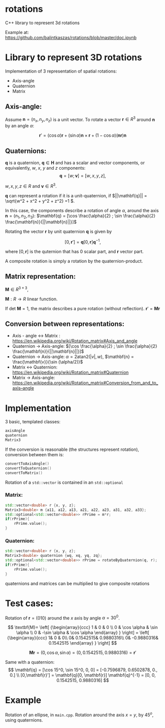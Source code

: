 # rotations
C++ library to represent 3d rotations

Example at:
https://github.com/balintkaszas/rotations/blob/master/doc.ipynb

# Library to represent 3D rotations


Implementation of 3 representation of spatial rotations:

- Axis-angle
- Quaternion 
- Matrix

## Axis-angle:
Assume $\mathbf{n} = (n_x, n_y, n_z)$ is a unit vector. To rotate a vector $\mathbf{r}\in R^{3}$ around $\mathbf{n}$ by an angle $\alpha$:

$$
\mathbf{r}' = (\cos \alpha) \mathbf{r} + (\sin \alpha) \mathbf{n} \times \mathbf{r} + (1 - \cos \alpha)(\mathbf{n}\mathbf{r})\mathbf{n}
$$

## Quaternions:
$\mathbf{q}$ is a quaternion, $\mathbf{q} \in \mathbf{H}$ and has a scalar and vector components, or equivalently, $w$, $x$, $y$ and $z$ components:
$$
 \mathbf{q} = [w; \mathbf{v}] = [w, x, y, z],
$$

$w, x, y, z\in R$ and $\mathbf{v}\in R^3$.

$\mathbf{q}$ can represent a rotation if it is a unit-quaternion, if $||\mathbf{q}|| = \sqrt{w^2 + x^2 + y^2 + z^2} =1 $.

In this case, the components describe a rotation of angle $\alpha$, around the axis $\mathbf{n} = (n_1, n_2, n_3$): $\mathbf{q} = [\cos \frac{\alpha}{2} ; \sin \frac{\alpha}{2} \frac{\mathbf{n}}{||\mathbf{n}||}]$

Rotating the vector $\mathbf{r}$  by unit quaternion $\mathbf{q}$ is given by

$$
[0,\mathbf{r}'] = \mathbf{q} [0, \mathbf{r}] \mathbf{q}^{-1},
$$

where $[0, \mathbf{r}]$ is the quternion that has 0 scalar part, and $\mathbf{r}$ vector part.

A composite rotation is simply a rotation by the quaternion-product.


## Matrix representation:

$\mathbf{M} \in R^{3\times 3}$,

$\mathbf{M}: R \to R$ linear function. 

If det $\mathbf{M} = 1$, the matrix describes a pure rotation (without reflection). $\mathbf{r}' = \mathbf{M}\mathbf{r}$




## Conversion between representations: 

- Axis - angle <-> Matrix : https://en.wikipedia.org/wiki/Rotation_matrix#Axis_and_angle
- Quaternion -> Axis-angle: $[\cos \frac{\alpha}{2} ; \sin \frac{\alpha}{2} \frac{\mathbf{n}}{||\mathbf{n}||}]$
- Quaternion -> Axis-angle: $\alpha = 2 \text{atan2}(|v|, w)$, $\mathbf{n} = \frac{\mathbf{v}}{\sin (\alpha/2)}$
- Matrix <-> Quaternion: https://en.wikipedia.org/wiki/Rotation_matrix#Quaternion
- Matrix -> Axis-angle: https://en.wikipedia.org/wiki/Rotation_matrix#Conversion_from_and_to_axis–angle


# Implementation

3 basic, templated classes: 
```c++
axisAngle
quaternion
Matrix3
```

If the conversion is reasonable (the structures represent rotation), conversion between them is:

```c++
convertToAxisAngle()
convertToQuaternion()
convertToMatrix()
```

Rotation of a ```std::vector``` is contained in an ```std::optional```
### Matrix:
```c++
std::vector<double> r {x, y, z};
Matrix3<double> m {a11, a12, a13, a21, a22, a23, a31, a32, a33};
std::optional<std::vector<double>> rPrime = m*r;
if(rPrime){
    rPrime.value();
}
```

### Quaternion:
```c++
std::vector<double> r {x, y, z};
Matrix3<double> quaternion {wq, xq, yq, zq};
std::optional<std::vector<double>> rPrime = rotateByQuaternion(q, r);
if(rPrime){
    rPrime.value();
}
```

quaternions and matrices can be multiplied to give composite rotations 

# Test cases:

Rotation of $\mathbf{r} = (0 1 0)$ around the $x$ axis by angle $\alpha = 30^0$.

$$
   \textbf{M}=
  \left[ {\begin{array}{ccc}
   1 & 0 & 0 \\
   0 & \cos \alpha & \sin \alpha  \\
   0 & -\sin \alpha & \cos \alpha
  \end{array} } \right] =  \left[ {\begin{array}{ccc}
    1&  0 &  0\\
    0&  0.1542515&  0.9880316\\
    0& -0.9880316&  0.1542515
  \end{array} } \right]
$$

$$
\textbf{M}\textbf{r} = (0, \cos \alpha, \sin \alpha) = (0, 0.1542515, 0.9880316) = \textbf{r}'
$$

Same with a quaternion: 
$$
\mathbf{q} = [\cos 15^0, \sin 15^0, 0, 0] = [-0.7596879, 0.6502878, 0., 0.]  \\
[0,\mathbf{r}'] = \mathbf{q}[0, \mathbf{r}] \mathbf{q}^{-1} = [0, 0, 0.1542515, 0.9880316] 
$$

# Example 

Rotation of an ellipse, in ```main.cpp```. Rotation around the axis $x=y$, by $45^o$, using quaternions. 
